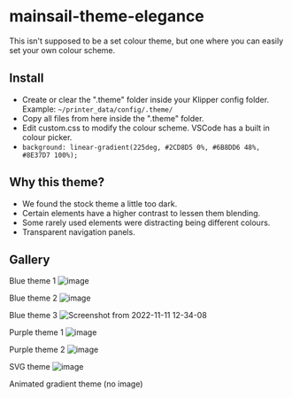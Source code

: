 # mainsail-theme-elegance

This isn't supposed to be a set colour theme, but one where you can easily set your own colour scheme.

## Install
- Create or clear the ".theme" folder inside your Klipper config folder. Example: `~/printer_data/config/.theme/`
- Copy all files from here inside the ".theme" folder.
- Edit custom.css to modify the colour scheme. VSCode has a built in colour picker.
- `background: linear-gradient(225deg, #2CD8D5 0%, #6B8DD6 48%, #8E37D7 100%);`

## Why this theme?
- We found the stock theme a little too dark.
- Certain elements have a higher contrast to lessen them blending.
- Some rarely used elements were distracting being different colours.
- Transparent navigation panels.

## Gallery
Blue theme 1
![image](https://user-images.githubusercontent.com/7228980/202162971-c866a8e4-5797-497e-a236-ac7ac05b153c.png)

Blue theme 2
![image](https://user-images.githubusercontent.com/7228980/202162850-c2c43bc3-233b-4435-92c5-0523ff998a50.png)

Blue theme 3
![Screenshot from 2022-11-11 12-34-08](https://user-images.githubusercontent.com/7228980/201228328-61f50dfa-4a27-450b-b2ac-cfdb59eac840.png)

Purple theme 1
![image](https://user-images.githubusercontent.com/7228980/202164065-e4ecbd42-bd02-40c3-af5e-0032f8b41430.png)

Purple theme 2
![image](https://user-images.githubusercontent.com/7228980/202163763-74a6c389-6389-4f68-bff6-e6cdc324474d.png)

SVG theme
![image](https://user-images.githubusercontent.com/7228980/202162454-886846e6-b922-4ea3-b745-868a47537920.png)

Animated gradient theme
(no image)
